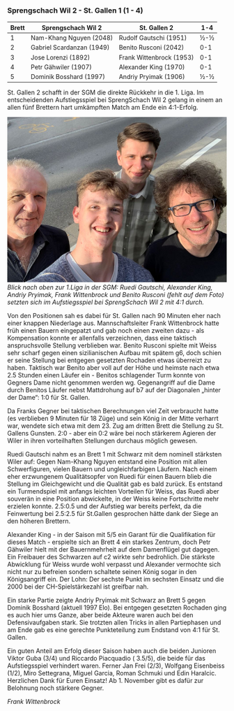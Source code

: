 ### Sprengschach Wil 2 - St. Gallen 1 (1 - 4)

| Brett | Sprengschach Wil 2        | St. Gallen 2             | 1-4 |
|-------|---------------------------|--------------------------|-----|
| 1     | Nam-Khang Nguyen (2048)   | Rudolf Gautschi (1951)   | ½-½ |
| 2     | Gabriel Scardanzan (1949) | Benito Rusconi (2042)    | 0-1 |
| 3     | Jose Lorenzi (1892)       | Frank Wittenbrock (1953) | 0-1 |
| 4     | Petr Gähwiler (1907)      | Alexander King (1970)    | 0-1 |
| 5     | Dominik Bosshard (1997)   | Andriy Pryimak (1906)    | ½-½ |

St. Gallen 2 schafft in der SGM die direkte Rückkehr in die 1. Liga. Im entscheidenden Aufstiegsspiel bei SprengSchach
Wil 2 gelang in einem an allen fünf Brettern hart umkämpften Match am Ende ein 4:1-Erfolg.

![Aufstiegsfoto](/assets/img/sgm/sgm-sg2-aufstieg.jpg)
_Blick nach oben zur 1.Liga in der SGM: Ruedi Gautschi, Alexander King, Andriy Pryimak, Frank Wittenbrock und Benito Rusconi (fehlt auf dem Foto) setzten sich im Aufstiegsspiel bei SprengSchach Wil 2 mit 4:1 durch._

Von den Positionen sah es dabei für St. Gallen nach 90 Minuten eher nach einer knappen Niederlage aus. Mannschaftsleiter
Frank Wittenbrock hatte früh einen Bauern eingepatzt und gab noch einen zweiten dazu - als Kompensation konnte er
allenfalls verzeichnen, dass eine taktisch anspruchsvolle Stellung verblieben war. Benito Rusconi spielte mit Weiss sehr
scharf gegen einen sizilianischen Aufbau mit spätem g6, doch schien er seine Stellung bei entgegen gesetzten Rochaden
etwas überreizt zu haben. Taktisch war Benito aber voll auf der Höhe und heimste nach etwa 2.5 Stunden einen Läufer
ein - Benitos schlagender Turm konnte von Gegners Dame nicht genommen werden wg. Gegenangriff auf die Dame durch Benitos
Läufer nebst Mattdrohung auf b7 auf der Diagonalen „hinter der Dame“: 1:0 für St. Gallen.

Da Franks Gegner bei taktischen Berechnungen viel Zeit verbraucht hatte (es verblieben 9 Minuten für 18 Züge) und sein
König in der Mitte verharrt war, wendete sich etwa mit dem 23. Zug am dritten Brett die Stellung zu St. Gallens Gunsten.
2:0 - aber ein 0:2 wäre bei noch stärkerem Agieren der Wiler in ihren vorteilhaften Stellungen durchaus möglich gewesen.

Ruedi Gautschi nahm es an Brett 1 mit Schwarz mit dem nominell stärksten Wiler auf: Gegen Nam-Khang Nguyen entstand eine
Position mit allen Schwerfiguren, vielen Bauern und ungleichfarbigen Läufern. Nach einem eher erzwungenem Qualitätsopfer
von Ruedi für einen Bauern blieb die Stellung im Gleichgewicht und die Qualität gab es bald zurück. Es entstand ein
Turmendspiel mit anfangs leichten Vorteilen für Weiss, das Ruedi aber souverän in eine Position abwickelte, in der Weiss
keine Fortschritte mehr erzielen konnte. 2.5:0.5 und der Aufstieg war bereits perfekt, da die Feinwertung bei 2.5:2.5
für St.Gallen gesprochen hätte dank der Siege an den höheren Brettern.

Alexander King - in der Saison mit 5/5 ein Garant für die Qualifikation für dieses Match - erspielte sich an Brett 4 ein
starkes Zentrum, doch Petr Gähwiler hielt mit der Bauernmehrheit auf dem Damenflügel gut dagegen. Ein Freibauer des
Schwarzen auf c2 wirkte sehr bedrohlich. Die stärkste Abwicklung für Weiss wurde wohl verpasst und Alexander vermochte
sich nicht nur zu befreien sondern schaltete seinen König sogar in den Königsangriff ein. Der Lohn: Der sechste Punkt im
sechsten Einsatz und die 2000 bei der CH-Spielstärkezahl ist greifbar nah.

Ein starke Partie zeigte Andriy Pryimak mit Schwarz an Brett 5 gegen Dominik Bosshard (aktuell 1997 Elo). Bei entgegen
gesetzten Rochaden ging es auch hier ums Ganze, aber beide Akteure waren auch bei den Defensivaufgaben stark. Sie
trotzten allen Tricks in allen Partiephasen und am Ende gab es eine gerechte Punkteteilung zum Endstand von 4:1 für St.
Gallen.

Ein guten Anteil am Erfolg dieser Saison haben auch die beiden Junioren Viktor Guba (3/4) und Riccardo Piacquadio (
3.5/5), die beide für das Aufstiegsspiel verhindert waren. Ferner Jan Frei (2/3), Wolfgang Eisenbeiss (1/2), Miro
Settegrana, Miguel Garcia, Roman Schmuki und Edin Haralcic. Herzlichen Dank für Euren Einsatz! Ab 1. November gibt es
dafür zur Belohnung noch stärkere Gegner.


_Frank Wittenbrock_

